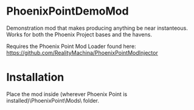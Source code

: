 # PhoenixPointDemoMod

Demonstration mod that makes producing anything be near instanteous. Works for both the Phoenix Project bases and the havens.

Requires the Phoenix Point Mod Loader found here: https://github.com/RealityMachina/PhoenixPointModInjector

# Installation

Place the mod inside (wherever Phoenix Point is installed)\PhoenixPoint\Mods\ folder.
